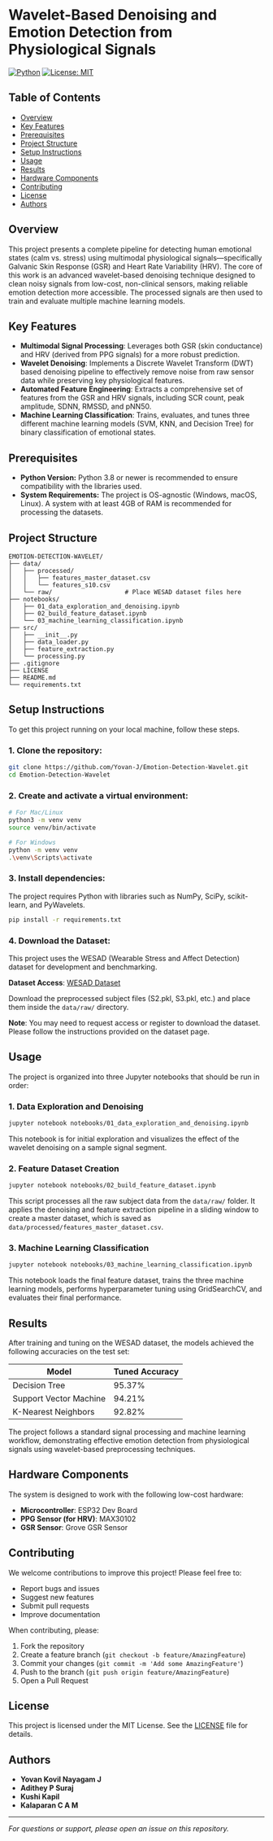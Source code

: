 # Wavelet-Based Denoising and Emotion Detection from Physiological Signals

[![Python](https://img.shields.io/badge/python-3.8%2B-blue.svg)](https://www.python.org/downloads/)
[![License: MIT](https://img.shields.io/badge/License-MIT-yellow.svg)](https://opensource.org/licenses/MIT)

## Table of Contents
- [Overview](#overview)
- [Key Features](#key-features)
- [Prerequisites](#prerequisites)
- [Project Structure](#project-structure)
- [Setup Instructions](#setup-instructions)
- [Usage](#usage)
- [Results](#results)
- [Hardware Components](#hardware-components)
- [Contributing](#contributing)
- [License](#license)
- [Authors](#authors)

## Overview

This project presents a complete pipeline for detecting human emotional states (calm vs. stress) using multimodal physiological signals—specifically Galvanic Skin Response (GSR) and Heart Rate Variability (HRV). The core of this work is an advanced wavelet-based denoising technique designed to clean noisy signals from low-cost, non-clinical sensors, making reliable emotion detection more accessible. The processed signals are then used to train and evaluate multiple machine learning models.

## Key Features

- **Multimodal Signal Processing**: Leverages both GSR (skin conductance) and HRV (derived from PPG signals) for a more robust prediction.
- **Wavelet Denoising**: Implements a Discrete Wavelet Transform (DWT) based denoising pipeline to effectively remove noise from raw sensor data while preserving key physiological features.
- **Automated Feature Engineering**: Extracts a comprehensive set of features from the GSR and HRV signals, including SCR count, peak amplitude, SDNN, RMSSD, and pNN50.
- **Machine Learning Classification**: Trains, evaluates, and tunes three different machine learning models (SVM, KNN, and Decision Tree) for binary classification of emotional states.

## Prerequisites

- **Python Version:** Python 3.8 or newer is recommended to ensure compatibility with the libraries used.
- **System Requirements:** The project is OS-agnostic (Windows, macOS, Linux). A system with at least 4GB of RAM is recommended for processing the datasets.

## Project Structure

```
EMOTION-DETECTION-WAVELET/
├── data/
│   ├── processed/
│   │   ├── features_master_dataset.csv
│   │   └── features_s10.csv
│   └── raw/                    # Place WESAD dataset files here
├── notebooks/
│   ├── 01_data_exploration_and_denoising.ipynb
│   ├── 02_build_feature_dataset.ipynb
│   └── 03_machine_learning_classification.ipynb
├── src/
│   ├── __init__.py
│   ├── data_loader.py
│   ├── feature_extraction.py
│   └── processing.py
├── .gitignore
├── LICENSE
├── README.md
└── requirements.txt
```

## Setup Instructions

To get this project running on your local machine, follow these steps.

### 1. Clone the repository:

```bash
git clone https://github.com/Yovan-J/Emotion-Detection-Wavelet.git
cd Emotion-Detection-Wavelet
```

### 2. Create and activate a virtual environment:

```bash
# For Mac/Linux
python3 -m venv venv
source venv/bin/activate

# For Windows
python -m venv venv
.\venv\Scripts\activate
```

### 3. Install dependencies:

The project requires Python with libraries such as NumPy, SciPy, scikit-learn, and PyWavelets.

```bash
pip install -r requirements.txt
```

### 4. Download the Dataset:

This project uses the WESAD (Wearable Stress and Affect Detection) dataset for development and benchmarking. 

**Dataset Access**: [WESAD Dataset](https://uni-siegen.sciebo.de/s/HGdUkoNlW1Ub0Gx)

Download the preprocessed subject files (S2.pkl, S3.pkl, etc.) and place them inside the `data/raw/` directory.

**Note**: You may need to request access or register to download the dataset. Please follow the instructions provided on the dataset page.

## Usage

The project is organized into three Jupyter notebooks that should be run in order:

### 1. Data Exploration and Denoising
```bash
jupyter notebook notebooks/01_data_exploration_and_denoising.ipynb
```
This notebook is for initial exploration and visualizes the effect of the wavelet denoising on a sample signal segment.

### 2. Feature Dataset Creation
```bash
jupyter notebook notebooks/02_build_feature_dataset.ipynb
```
This script processes all the raw subject data from the `data/raw/` folder. It applies the denoising and feature extraction pipeline in a sliding window to create a master dataset, which is saved as `data/processed/features_master_dataset.csv`.

### 3. Machine Learning Classification
```bash
jupyter notebook notebooks/03_machine_learning_classification.ipynb
```
This notebook loads the final feature dataset, trains the three machine learning models, performs hyperparameter tuning using GridSearchCV, and evaluates their final performance.

## Results

After training and tuning on the WESAD dataset, the models achieved the following accuracies on the test set:

| Model | Tuned Accuracy |
|-------|----------------|
| Decision Tree | 95.37% |
| Support Vector Machine | 94.21% |
| K-Nearest Neighbors | 92.82% |

The project follows a standard signal processing and machine learning workflow, demonstrating effective emotion detection from physiological signals using wavelet-based preprocessing techniques.

## Hardware Components

The system is designed to work with the following low-cost hardware:

- **Microcontroller**: ESP32 Dev Board
- **PPG Sensor (for HRV)**: MAX30102
- **GSR Sensor**: Grove GSR Sensor

## Contributing

We welcome contributions to improve this project! Please feel free to:

- Report bugs and issues
- Suggest new features
- Submit pull requests
- Improve documentation

When contributing, please:
1. Fork the repository
2. Create a feature branch (`git checkout -b feature/AmazingFeature`)
3. Commit your changes (`git commit -m 'Add some AmazingFeature'`)
4. Push to the branch (`git push origin feature/AmazingFeature`)
5. Open a Pull Request

## License

This project is licensed under the MIT License. See the [LICENSE](LICENSE) file for details.

## Authors

- **Yovan Kovil Nayagam J**
- **Adithey P Suraj**
- **Kushi Kapil**
- **Kalaparan C A M**

---

*For questions or support, please open an issue on this repository.*